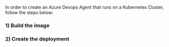 

In order to create an Azure Devops Agent that runs on a Kubernetes Cluster, follow the steps below:

### 1) Build the image

### 2) Create the deployment



